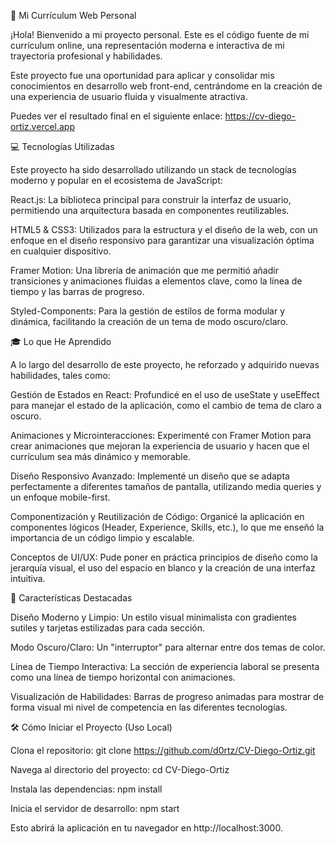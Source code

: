 🚀 Mi Currículum Web Personal

¡Hola! Bienvenido a mi proyecto personal. Este es el código fuente de mi currículum online, una representación moderna e interactiva de mi trayectoria profesional y habilidades.

Este proyecto fue una oportunidad para aplicar y consolidar mis conocimientos en desarrollo web front-end, centrándome en la creación de una experiencia de usuario fluida y visualmente atractiva.

Puedes ver el resultado final en el siguiente enlace: https://cv-diego-ortiz.vercel.app

💻 Tecnologías Utilizadas

Este proyecto ha sido desarrollado utilizando un stack de tecnologías moderno y popular en el ecosistema de JavaScript:

React.js: La biblioteca principal para construir la interfaz de usuario, permitiendo una arquitectura basada en componentes reutilizables.

HTML5 & CSS3: Utilizados para la estructura y el diseño de la web, con un enfoque en el diseño responsivo para garantizar una visualización óptima en cualquier dispositivo.

Framer Motion: Una librería de animación que me permitió añadir transiciones y animaciones fluidas a elementos clave, como la línea de tiempo y las barras de progreso.

Styled-Components: Para la gestión de estilos de forma modular y dinámica, facilitando la creación de un tema de modo oscuro/claro.

🎓 Lo que He Aprendido

A lo largo del desarrollo de este proyecto, he reforzado y adquirido nuevas habilidades, tales como:

Gestión de Estados en React: Profundicé en el uso de useState y useEffect para manejar el estado de la aplicación, como el cambio de tema de claro a oscuro.

Animaciones y Microinteracciones: Experimenté con Framer Motion para crear animaciones que mejoran la experiencia de usuario y hacen que el currículum sea más dinámico y memorable.

Diseño Responsivo Avanzado: Implementé un diseño que se adapta perfectamente a diferentes tamaños de pantalla, utilizando media queries y un enfoque mobile-first.

Componentización y Reutilización de Código: Organicé la aplicación en componentes lógicos (Header, Experience, Skills, etc.), lo que me enseñó la importancia de un código limpio y escalable.

Conceptos de UI/UX: Pude poner en práctica principios de diseño como la jerarquía visual, el uso del espacio en blanco y la creación de una interfaz intuitiva.

🌟 Características Destacadas

Diseño Moderno y Limpio: Un estilo visual minimalista con gradientes sutiles y tarjetas estilizadas para cada sección.

Modo Oscuro/Claro: Un "interruptor" para alternar entre dos temas de color.

Línea de Tiempo Interactiva: La sección de experiencia laboral se presenta como una línea de tiempo horizontal con animaciones.

Visualización de Habilidades: Barras de progreso animadas para mostrar de forma visual mi nivel de competencia en las diferentes tecnologías.

🛠️ Cómo Iniciar el Proyecto (Uso Local)

Clona el repositorio:
git clone https://github.com/d0rtz/CV-Diego-Ortiz.git

Navega al directorio del proyecto:
cd CV-Diego-Ortiz

Instala las dependencias:
npm install

Inicia el servidor de desarrollo:
npm start

Esto abrirá la aplicación en tu navegador en http://localhost:3000.
